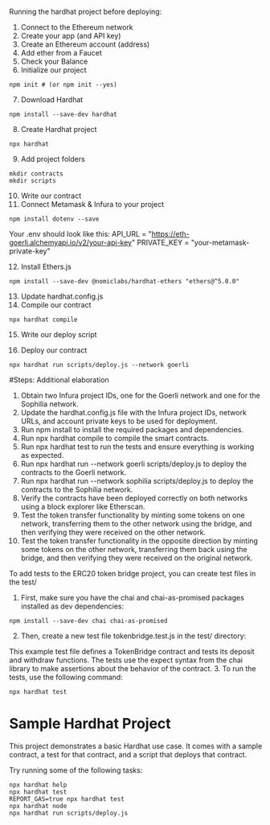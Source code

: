 Running the hardhat project before deploying:

1.	Connect to the Ethereum network
2.	Create your app (and API key)
3.	Create an Ethereum account (address)
4.	Add ether from a Faucet
5.	Check your Balance
6.	Initialize our project
```shell
npm init # (or npm init --yes)
```
7.	Download Hardhat
```shell
npm install --save-dev hardhat
```
8.	Create Hardhat project
```shell
npx hardhat
```
9.	Add project folders

```shell
mkdir contracts
mkdir scripts
```
10.	Write our contract
11.	Connect Metamask & Infura to your project
```shell
npm install dotenv --save
```
Your .env should look like this:
API_URL = "https://eth-goerli.alchemyapi.io/v2/your-api-key"
PRIVATE_KEY = "your-metamask-private-key"

12.	Install Ethers.js
```shell
npm install --save-dev @nomiclabs/hardhat-ethers "ethers@^5.0.0"
```
13.	Update hardhat.config.js
14.	Compile our contract
```shell
npx hardhat compile
```
15.	Write our deploy script

16.	Deploy our contract
```shell
npx hardhat run scripts/deploy.js --network goerli
```

#Steps: Additional elaboration 

1.	Obtain two Infura project IDs, one for the Goerli network and one for the Sophilia network.
2.	Update the hardhat.config.js file with the Infura project IDs, network URLs, and account private keys to be used for deployment.
3.	Run npm install to install the required packages and dependencies.
4.	Run npx hardhat compile to compile the smart contracts.
5.	Run npx hardhat test to run the tests and ensure everything is working as expected.
6.	Run npx hardhat run --network goerli scripts/deploy.js to deploy the contracts to the Goerli network.
7.	Run npx hardhat run --network sophilia scripts/deploy.js to deploy the contracts to the Sophilia network.
8.	Verify the contracts have been deployed correctly on both networks using a block explorer like Etherscan.
9.	Test the token transfer functionality by minting some tokens on one network, transferring them to the other network using the bridge, and then verifying they were received on the other network.
10.	Test the token transfer functionality in the opposite direction by minting some tokens on the other network, transferring them back using the bridge, and then verifying they were received on the original network.

To add tests to the ERC20 token bridge project, you can create test files in the test/
1.	First, make sure you have the chai and chai-as-promised packages installed as dev dependencies:

```shell
npm install --save-dev chai chai-as-promised
```

2.	Then, create a new test file tokenbridge.test.js in the test/ directory:

This example test file defines a TokenBridge contract and tests its deposit and withdraw functions. The tests use the expect syntax from the chai library to make assertions about the behavior of the contract.
3.	To run the tests, use the following command:

```shell
npx hardhat test
```


















# Sample Hardhat Project

This project demonstrates a basic Hardhat use case. It comes with a sample contract, a test for that contract, and a script that deploys that contract.

Try running some of the following tasks:

```shell
npx hardhat help
npx hardhat test
REPORT_GAS=true npx hardhat test
npx hardhat node
npx hardhat run scripts/deploy.js
```

